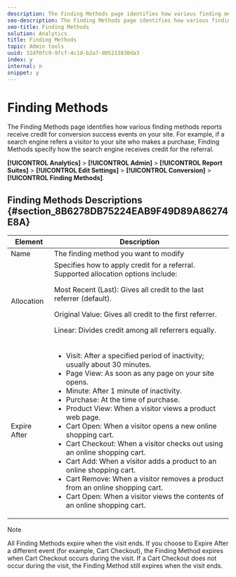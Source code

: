 ```yaml
---
description: The Finding Methods page identifies how various finding methods reports receive credit for conversion success events on your site. For example, if a search engine refers a visitor to your site who makes a purchase, Finding Methods specify how the search engine receives credit for the referral.
seo-description: The Finding Methods page identifies how various finding methods reports receive credit for conversion success events on your site. For example, if a search engine refers a visitor to your site who makes a purchase, Finding Methods specify how the search engine receives credit for the referral.
seo-title: Finding Methods
solution: Analytics
title: Finding Methods
topic: Admin tools
uuid: 31df0fc9-9fcf-4c1d-b2a7-d05213830da3
index: y
internal: n
snippet: y
---
```


# Finding Methods

The Finding Methods page identifies how various finding methods reports receive credit for conversion success events on your site. For example, if a search engine refers a visitor to your site who makes a purchase, Finding Methods specify how the search engine receives credit for the referral.

**[!UICONTROL Analytics]** > **[!UICONTROL Admin]** > **[!UICONTROL Report Suites]** > **[!UICONTROL Edit Settings]** > **[!UICONTROL Conversion]** > **[!UICONTROL Finding Methods]**.

## Finding Methods Descriptions {#section_8B6278DB75224EAB9F49D89A86274E8A}

<table id="table_8ABC1C9BD63F419082E4C4C69E401526"> 
 <thead> 
  <tr> 
   <th colname="col1" class="entry"> Element </th> 
   <th colname="col2" class="entry"> Description </th> 
  </tr> 
 </thead>
 <tbody> 
  <tr> 
   <td colname="col1"> Name </td> 
   <td colname="col2"> The finding method you want to modify </td> 
  </tr> 
  <tr> 
   <td colname="col1"> Allocation </td> 
   <td colname="col2"> Specifies how to apply credit for a referral. Supported allocation options include: <p> <span class="uicontrol"> Most Recent (Last): </span> Gives all credit to the last referrer (default). </p> <p> <span class="uicontrol"> Original Value: </span> Gives all credit to the first referrer. </p> <p> <span class="uicontrol"> Linear: </span>Divides credit among all referrers equally. </p> </td> 
  </tr> 
  <tr> 
   <td colname="col1"> Expire After </td> 
   <td colname="col2"> 
    <ul id="ul_95EB224CAD164E9997B148E08AFA5F9B"> 
     <li id="li_C240460C21E14AA498D2EA62B9354710"> <span class="uicontrol"> Visit: </span> After a specified period of inactivity; usually about 30 minutes. </li> 
     <li id="li_A3AE5438919E44B68DF99BEEA60C44EE"> <span class="uicontrol"> Page View: </span> As soon as any page on your site opens. </li> 
     <li id="li_D5E20FEF313E4C5B99E7097CA175761A"> <span class="uicontrol"> Minute: </span> After 1 minute of inactivity. </li> 
     <li id="li_7315AA3EDDBB47A2BEA3C173881378A1"> <span class="uicontrol"> Purchase: </span> At the time of purchase. </li> 
     <li id="li_C0CF07581654472C9C9EC944E6F18164"> <span class="uicontrol"> Product View: </span> When a visitor views a product web page. </li> 
     <li id="li_A1B04065150B407491D2EC78EC0DBDF5"> <span class="uicontrol"> Cart Open: </span> When a visitor opens a new online shopping cart. </li> 
     <li id="li_2AA50C6B9CB14500B67909CDF2AA700C"> <span class="uicontrol"> Cart Checkout: </span> When a visitor checks out using an online shopping cart. </li> 
     <li id="li_F58CE6FB8DCE4BE4927FFCB35A6D8E31"> <span class="uicontrol"> Cart Add: </span> When a visitor adds a product to an online shopping cart. </li> 
     <li id="li_AD7C846F46604FC48E0919ACB7515E14"> <span class="uicontrol"> Cart Remove: </span> When a visitor removes a product from an online shopping cart. </li> 
     <li id="li_EB66E0563F564C9F985BE922DABD0A56"> <span class="uicontrol"> Cart Open: </span> When a visitor views the contents of an online shopping cart. </li> 
    </ul> </td> 
  </tr> 
 </tbody> 
</table>

>[!NOTE]
>
>All Finding Methods expire when the visit ends. If you choose to Expire After a different event (for example, Cart Checkout), the Finding Method expires when Cart Checkout occurs during the visit. If a Cart Checkout does not occur during the visit, the Finding Method still expires when the visit ends.

